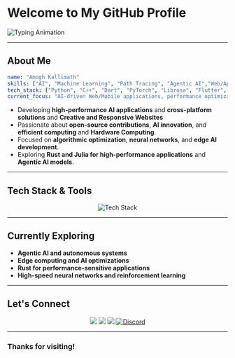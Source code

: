 
# Welcome to My GitHub Profile

<p align="left">
  <img src="https://readme-typing-svg.herokuapp.com?font=Fira+Code&weight=500&size=22&duration=5000&pause=3000&color=F75C7E&center=true&width=550&lines=AI+Enthusiast+%7C+ML+Developer+%7C+Tech+Innovator;Developing Responsive Web/Mobile Applications;Building+high-performance+AI+solutions;Open-source+contributor+and+problem-solver;Exploring+Agentic+AI+and+real-time+data+processing" alt="Typing Animation" />
</p>

---
## About Me

```yaml
name: "Amogh Kallimath"
skills: ["AI", "Machine Learning", "Path Tracing", "Agentic AI","Web/App Development"]
tech_stack: ["Python", "C++", "Dart", "PyTorch", "Librosa", "Flutter", "Rust","CrewAI", "Typescript", "React+Vite", "React Native"]
current_focus: "AI-driven Web/Mobile applications, performance optimization & real-time data processing"
```

- Developing **high-performance AI applications** and **cross-platform solutions** and **Creative and Responsive Websites**
- Passionate about **open-source contributions**, **AI innovation**, and **efficient computing** and **Hardware Computing**.
- Focused on **algorithmic optimization**, **neural networks**, and **edge AI development**.
- Exploring **Rust and Julia for high-performance applications** and **Agentic AI models**.

---

## Tech Stack & Tools

<p align="center">
  <img src="https://skillicons.dev/icons?i=python,cpp,dart,flutter,qt,github,git,vscode,linux,rust,neovim,arch,react,react-native,vite,typescript,fastapi" alt="Tech Stack" />
</p>


---

## Currently Exploring

- **Agentic AI and autonomous systems**
- **Edge computing and AI optimizations**
- **Rust for performance-sensitive applications**
- **High-speed neural networks and reinforcement learning**

---

## Let's Connect

<p align="center">
  <a href="https://linkedin.com/in/amogh-kallimath-a6b06a292/"><img src="https://img.shields.io/badge/LinkedIn-0077B5?style=for-the-badge&logo=linkedin&logoColor=white" /></a>
  <a href="https://github.com/ak2042"><img src="https://img.shields.io/badge/GitHub-181717?style=for-the-badge&logo=github&logoColor=white" /></a>
  <a href="mailto:amogh.k.2042@gmail.com"><img src="https://img.shields.io/badge/Email-D14836?style=for-the-badge&logo=gmail&logoColor=white" /></a>
<a href="https://discord.com/users/.amoghk"><img alt="Discord" src="https://img.shields.io/badge/Discord-5865F2?style=for-the-badge&logo=discord&logoColor=white"></a>

</p>

---

### Thanks for visiting!
